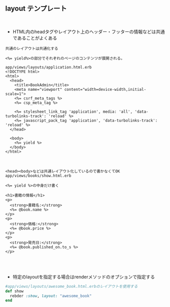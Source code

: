 ## layout テンプレート  
<br>

- HTML内のheadタグやレイアウト上のヘッダー・フッターの情報などは共通であることがよくある  
```
共通のレイアウトは共通化する

<%= yield%>の部分でそれぞれのページのコンテンツが展開される。

app/views/layouts/application.html.erb
<!DOCTYPE html>
<html>
  <head>
    <title>BookAdmin</title>
    <meta name="viewport" content="width=device-width,initial-scale=1">
    <%= csrf_meta_tags %>
    <%= csp_meta_tag %>

    <%= stylesheet_link_tag 'application', media: 'all', 'data-turbolinks-track': 'reload' %>
    <%= javascript_pack_tag 'application', 'data-turbolinks-track': 'reload' %>
  </head>

  <body>
    <%= yield %>
  </body>
</html>
```
<br>

```
<head><body>などは共通レイアウト化しているので書かなくてOK
app/views/books/show.html.erb

<%= yield %>の中身だけ書く

<h1>書籍の情報</h1>
<p>
  <strong>書籍名:</strong>
  <%= @book.name %>
</p>
<p>
  <strong>価格:</strong>
  <%= @book.price %>
</p>
<p>
  <strong>発売日:</strong>
  <%= @book.published_on.to_s %>
</p>
```
<br>
<br>

- 特定のlayoutを指定する場合はrenderメソッドのオプションで指定する  
```rb
#app/views/layouts/awesome_book.html.erbのレイアウトを使用する
def show
  rebder :show, layout: "awesome_book"
end
```